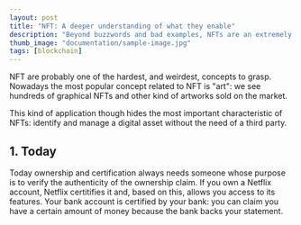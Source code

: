 ```yaml
---
layout: post
title: "NFT: A deeper understanding of what they enable"
description: "Beyond buzzwords and bad examples, NFTs are an extremely powerful tool. <br/>Why not understand them better?"
thumb_image: "documentation/sample-image.jpg"
tags: [blockchain]
---
```


NFT are probably one of the hardest, and weirdest, concepts to grasp.
Nowadays the most popular concept related to NFT is "art": we see hundreds of graphical NFTs and other kind of artworks sold on the market.

This kind of application though hides the most important characteristic of NFTs: identify and manage a digital asset without the need of a third party.

## 1. Today

Today ownership and certification always needs someone whose purpose is to verify the authenticity of the ownership claim.
If you own a Netflix account, Netflix certitifies it and, based on this, allows you access to its features.
Your bank account is certified by your bank: you can claim you have a certain amount of money because the bank backs your statement.
